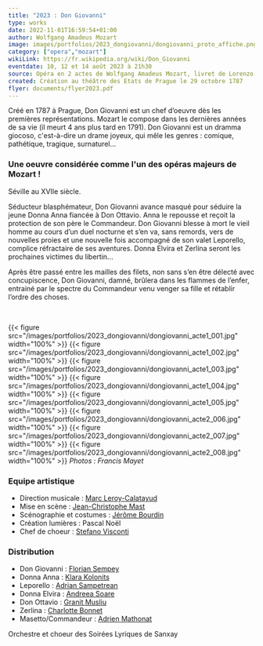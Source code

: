 ```yaml
---
title: "2023 : Don Giovanni"
type: works
date: 2022-11-01T16:59:54+01:00
author: Wolfgang Amadeus Mozart
image: images/portfolios/2023_dongiovanni/dongiovanni_proto_affiche.png
category: ["opera","mozart"]
wikiLink: https://fr.wikipedia.org/wiki/Don_Giovanni
eventdate: 10, 12 et 14 août 2023 à 21h30
source: Opéra en 2 actes de Wolfgang Amadeus Mozart, livret de Lorenzo da Ponte
created: Création au théâtre des Etats de Prague le 29 octobre 1787
flyer: documents/flyer2023.pdf
---
```


Créé en 1787 à Prague, Don Giovanni est un chef d’oeuvre dès les premières représentations. Mozart le compose dans les dernières années de sa vie (il meurt 4 ans plus tard en 1791). Don Giovanni est un dramma giocoso, c'est-à-dire un drame joyeux, qui mêle les genres : comique, pathétique, tragique, surnaturel...


### Une oeuvre considérée comme l'un des opéras majeurs de Mozart !

Séville au XVIIe siècle. 

Séducteur blasphémateur, Don Giovanni avance masqué pour séduire la jeune Donna Anna fiancée à Don Ottavio. Anna le repousse et reçoit la protection de son père le Commandeur. Don Giovanni blesse à mort le vieil homme au cours d’un duel nocturne et s’en va, sans remords, vers de nouvelles proies et une nouvelle fois accompagné de son valet Leporello, complice réfractaire de ses aventures. Donna Elvira et Zerlina seront les prochaines victimes du libertin...

Après être passé entre les mailles des filets, non sans s’en être délecté avec concupiscence, Don Giovanni, damné, brûlera dans les flammes de l’enfer, entrainé par le spectre du Commandeur venu venger sa fille et rétablir l’ordre des choses.


&nbsp;

{{< figure src="/images/portfolios/2023_dongiovanni/dongiovanni_acte1_001.jpg" width="100%" >}}
{{< figure src="/images/portfolios/2023_dongiovanni/dongiovanni_acte1_002.jpg" width="100%" >}}
{{< figure src="/images/portfolios/2023_dongiovanni/dongiovanni_acte1_003.jpg" width="100%" >}}
{{< figure src="/images/portfolios/2023_dongiovanni/dongiovanni_acte1_004.jpg" width="100%" >}}
{{< figure src="/images/portfolios/2023_dongiovanni/dongiovanni_acte1_005.jpg" width="100%" >}}
{{< figure src="/images/portfolios/2023_dongiovanni/dongiovanni_acte2_006.jpg" width="100%" >}}
{{< figure src="/images/portfolios/2023_dongiovanni/dongiovanni_acte2_007.jpg" width="100%" >}}
{{< figure src="/images/portfolios/2023_dongiovanni/dongiovanni_acte2_008.jpg" width="100%" >}}
*Photos : Francis Mayet*


### Equipe artistique


- Direction musicale : [Marc Leroy-Calatayud](/artists/marc_leroy-calatayud/)
- Mise en scène : [Jean-Christophe Mast](/artists/jean-christophe_mast/)
- Scénographie et costumes : [Jérôme Bourdin](/artists/jerome_bourdin/)
- Création lumières : Pascal Noël
- Chef de choeur : [Stefano Visconti](/artists/stefano_visconti/)


### Distribution

- Don Giovanni : [Florian Sempey](/artists/florian_sempey/)
- Donna Anna : [Klara Kolonits](/artists/klara_kolonits/)
- Leporello : [Adrian Sampetrean](/artists/adrian_sampetrean/)
- Donna Elvira : [Andreea Soare](/artists/andreea_soare/)
- Don Ottavio : [Granit Musliu](/artists/granit_musliu/)
- Zerlina : [Charlotte Bonnet](/artists/charlotte_bonnet/)
- Masetto/Commandeur : [Adrien Mathonat](/artists/adrien_mathonat/)


Orchestre et choeur des Soirées Lyriques de Sanxay
